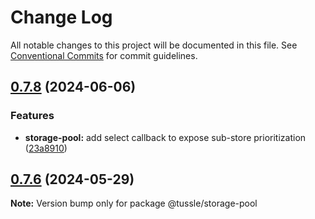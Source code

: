 # Change Log

All notable changes to this project will be documented in this file.
See [Conventional Commits](https://conventionalcommits.org) for commit guidelines.

## [0.7.8](https://github.com/Klowner/tussle/compare/v0.7.7...v0.7.8) (2024-06-06)


### Features

* **storage-pool:** add select callback to expose sub-store prioritization ([23a8910](https://github.com/Klowner/tussle/commit/23a8910198d56e8c416cf84987711ff0cfef0bdc))





## [0.7.6](https://github.com/Klowner/tussle/compare/v0.7.5...v0.7.6) (2024-05-29)

**Note:** Version bump only for package @tussle/storage-pool
